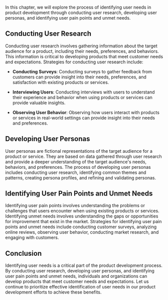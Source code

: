 
In this chapter, we will explore the process of identifying user needs in product development through conducting user research, developing user personas, and identifying user pain points and unmet needs.

Conducting User Research
------------------------

Conducting user research involves gathering information about the target audience for a product, including their needs, preferences, and behaviors. This information is critical to developing products that meet customer needs and expectations. Strategies for conducting user research include:

* **Conducting Surveys**: Conducting surveys to gather feedback from customers can provide insight into their needs, preferences, and satisfaction with existing products or services.

* **Interviewing Users**: Conducting interviews with users to understand their experience and behavior when using products or services can provide valuable insights.

* **Observing User Behavior**: Observing how users interact with products or services in real-world settings can provide insight into their needs and preferences.

Developing User Personas
------------------------

User personas are fictional representations of the target audience for a product or service. They are based on data gathered through user research and provide a deeper understanding of the target audience's needs, behaviors, and preferences. The process of developing user personas includes conducting user research, identifying common themes and patterns, creating persona profiles, and refining and validating personas.

Identifying User Pain Points and Unmet Needs
--------------------------------------------

Identifying user pain points involves understanding the problems or challenges that users encounter when using existing products or services. Identifying unmet needs involves understanding the gaps or opportunities for improvement that exist in the market. Strategies for identifying user pain points and unmet needs include conducting customer surveys, analyzing online reviews, observing user behavior, conducting market research, and engaging with customers.

Conclusion
----------

Identifying user needs is a critical part of the product development process. By conducting user research, developing user personas, and identifying user pain points and unmet needs, individuals and organizations can develop products that meet customer needs and expectations. Let us continue to prioritize effective identification of user needs in our product development efforts to achieve these benefits.
